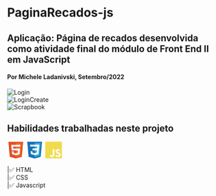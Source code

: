# PaginaRecados-js

<h2> Aplicação: Página de recados desenvolvida como atividade final do módulo de Front End II em JavaScript </h2>
<h4> Por Michele Ladanivski, Setembro/2022 </h4>

<img src="https://user-images.githubusercontent.com/102632136/230983503-b3083ad0-ce4e-4785-8c63-28946bfbc4da.jpg" alt="Login">
<br>
<img src="https://user-images.githubusercontent.com/102632136/230983498-01ec6d18-c8eb-41c4-8250-51e43bf513ab.jpg" alt="LoginCreate">
<br>
<img src="https://user-images.githubusercontent.com/102632136/230985621-621c8983-967e-4927-852a-ef57051ce38c.jpg" alt="Scrapbook">

<h2> Habilidades trabalhadas neste projeto </h2>
<div style="display: inline_block" align="">
    <img align="center" alt="" height="40em" width="40em" src="https://raw.githubusercontent.com/devicons/devicon/master/icons/html5/html5-original.svg">
    <img align="center" alt="" height="40em" width="40em" src="https://raw.githubusercontent.com/devicons/devicon/master/icons/css3/css3-original.svg">
    <img align="center" alt="" height="40em" width="40em" src="https://raw.githubusercontent.com/devicons/devicon/master/icons/javascript/javascript-plain.svg">
</div>
    <br>
|✅ HTML <br>
|✅ CSS <br>     	                    
|✅ Javascript <br>


